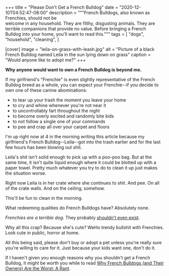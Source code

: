 +++
title = "Please Don't Get a French Bulldog"
date = "2020-12-10T04:52:47-08:00"
description = """French Bulldogs, also known as Frenchies, should not be \
  welcome in any household. They are filthy, disgusting animals. They are \
  terrible companions that provide no value. Before bringing a French \
  Bulldog into your home, you'll want to read this."""
tags = [
  "dogs",
  "household",
  "cleaning",
]

[cover]
image = "leila-on-grass-with-leash.jpg"
alt = "Picture of a black French Bulldog named Leila in the sun lying down on grass"
caption = "Would anyone like to adopt me?"
+++

**Why anyone would want to own a French Bulldog is beyond me.**

If my girlfriend's "Frenchie" is even slightly representative of the French
Bulldog breed as a whole, you can expect your Frenchie--if you decide to own
one of these canine abominations:

- to tear up your trash the moment you leave your home
- to cry and whine whenever you're not near it
- to uncontrollably fart throughout the night
- to become overly excited and randomly bite kids
- to not follow a single one of your commands
- to pee and crap all over your carpet and floors

I'm up right now at 4 in the morning writing this article because my
girlfriend's French Bulldog--Leila--got into the trash earlier and for the
last few hours has been blowing out shit.

Leila's shit isn't solid enough to pick up with a poo-poo bag. But at the same
time, it isn't quite liquid enough where it could be blotted up with a paper
towel. Pretty much whatever you try to do to clean it up just makes the
situation worse.

Right now Leila is in her crate where she continues to shit. And pee. On all
of the crate walls. And on the ceiling, somehow.

This'll be fun to clean in the morning.

What redeeming qualities do French Bulldogs have? Absolutely none.

_Frenchies are a terrible dog._ They probably [shouldn't even
exist](https://www.iflscience.com/plants-and-animals/new-study-illustrates-the-sad-state-of-french-Bulldogs/).

Why all this crap? Because she's cute? WeHo trendy bullshit with Frenchies.
Look cute in public, horror at home.

All this being said, please don't buy or adopt a pet unless you're really sure
you're willing to care for it. Just because your kids want one, don't do it.

If I haven't given you enough reasons why you shouldn't get a French Bulldog,
it might be worth you while to read [Why French Bulldogs (and Their Owners)
Are the Worst: A
Rant](https://www.villagevoice.com/2015/12/08/why-french-Bulldogs-and-their-owners-are-the-worst-a-rant/).
